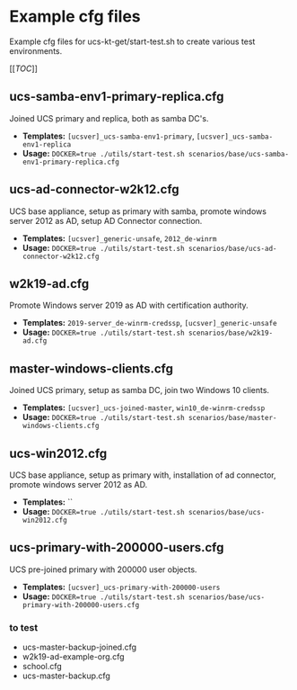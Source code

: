 # Example cfg files
Example cfg files for ucs-kt-get/start-test.sh to create various test environments. 

[[_TOC_]]

## ucs-samba-env1-primary-replica.cfg
Joined UCS primary and replica, both as samba DC's.
- **Templates:** `[ucsver]_ucs-samba-env1-primary`, `[ucsver]_ucs-samba-env1-replica`
- **Usage:** `DOCKER=true ./utils/start-test.sh scenarios/base/ucs-samba-env1-primary-replica.cfg`

## ucs-ad-connector-w2k12.cfg
UCS base appliance, setup as primary with samba, promote windows server 2012 as AD, setup AD Connector connection.
- **Templates:** `[ucsver]_generic-unsafe`, `2012_de-winrm`
- **Usage:** `DOCKER=true ./utils/start-test.sh scenarios/base/ucs-ad-connector-w2k12.cfg`

## w2k19-ad.cfg
Promote Windows server 2019 as AD with certification authority.
- **Templates:** `2019-server_de-winrm-credssp`, `[ucsver]_generic-unsafe`
- **Usage:** `DOCKER=true ./utils/start-test.sh scenarios/base/w2k19-ad.cfg`

## master-windows-clients.cfg
Joined UCS primary, setup as samba DC, join two Windows 10 clients.
- **Templates:** `[ucsver]_ucs-joined-master`, `win10_de-winrm-credssp`
- **Usage:** `DOCKER=true ./utils/start-test.sh scenarios/base/master-windows-clients.cfg`

## ucs-win2012.cfg
UCS base appliance, setup as primary with, installation of ad connector, promote windows server 2012 as AD.
- **Templates:** ``
- **Usage:** `DOCKER=true ./utils/start-test.sh scenarios/base/ucs-win2012.cfg`

## ucs-primary-with-200000-users.cfg
UCS pre-joined primary with 200000 user objects.
- **Templates:** `[ucsver]_ucs-primary-with-200000-users`
- **Usage:** `DOCKER=true ./utils/start-test.sh scenarios/base/ucs-primary-with-200000-users.cfg`

### to test
- ucs-master-backup-joined.cfg
- w2k19-ad-example-org.cfg
- school.cfg
- ucs-master-backup.cfg
